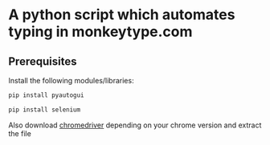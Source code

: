 # A python script which automates typing in monkeytype.com

## Prerequisites
Install the following modules/libraries: 
```bash
pip install pyautogui
```
```bash
pip install selenium
```
Also download [chromedriver](https://chromedriver.chromium.org/downloads) depending on your chrome version and extract the file 
